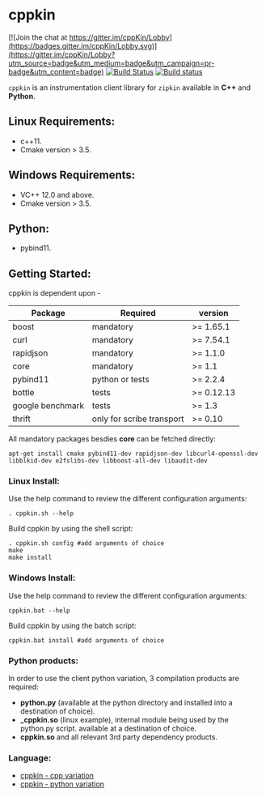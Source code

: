 # cppkin

[![Join the chat at https://gitter.im/cppKin/Lobby](https://badges.gitter.im/cppKin/Lobby.svg)](https://gitter.im/cppKin/Lobby?utm_source=badge&utm_medium=badge&utm_campaign=pr-badge&utm_content=badge) [![Build Status](https://travis-ci.org/Dudi119/cppKin.svg?branch=master)](https://travis-ci.org/Dudi119/cppKin) [![Build status](https://ci.appveyor.com/api/projects/status/riaj54pn4h08xy40?svg=true)](https://ci.appveyor.com/project/Dudi119/cppKin)

`cppkin` is an instrumentation client library for `zipkin` available in **C++** and **Python**.

## Linux Requirements:
* c++11.
* Cmake version > 3.5.

## Windows Requirements:
* VC++ 12.0 and above.
* Cmake version > 3.5.

## Python:
* pybind11.

## Getting Started:
cppkin is dependent upon -

| Package                 | Required   |  version  |
| ----------------------- | -----------| --------- |
| boost                   | mandatory  | >= 1.65.1 |
| curl                    | mandatory  | >= 7.54.1 |
| rapidjson               | mandatory  | >= 1.1.0  |
| core                    | mandatory  | >= 1.1    |
| pybind11                | python or tests  | >= 2.2.4 |
| bottle                  | tests  |    >= 0.12.13 |
| google benchmark        | tests |     >= 1.3     |
| thrift                  | only for scribe transport | >= 0.10 |

All mandatory packages besdies **core** can be fetched directly:
```
apt-get install cmake pybind11-dev rapidjson-dev libcurl4-openssl-dev libblkid-dev e2fslibs-dev libboost-all-dev libaudit-dev
```

### Linux Install:
Use the help command to review the different configuration arguments:
```
. cppkin.sh --help
```

Build cppkin by using the shell script:
```
. cppkin.sh config #add arguments of choice
make
make install
```

### Windows Install:
Use the help command to review the different configuration arguments:
```
cppkin.bat --help
```

Build cppkin by using the batch script:
```
cppkin.bat install #add arguments of choice
```

### Python products:
In order to use the client python variation, 3 compilation products are required:
- **python.py** (available at the python directory and installed into a destination of choice).
- **_cppkin.so** (linux example), internal module being used by the python.py script. available at a destination of choice.
- **cppkin.so** and all relevant 3rd party dependency products.

### Language:
- [cppkin - cpp variation](https://github.com/Dudi119/cppKin/blob/master/docs/cpp_client.md)
- [cppkin - python variation](https://github.com/Dudi119/cppKin/blob/master/docs/python_client.md)
